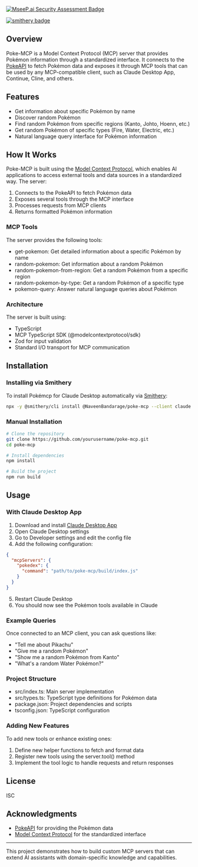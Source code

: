 [![MseeP.ai Security Assessment Badge](https://mseep.net/pr/naveenbandarage-poke-mcp-badge.png)](https://mseep.ai/app/naveenbandarage-poke-mcp)

[![smithery badge](https://smithery.ai/badge/@NaveenBandarage/poke-mcp)](https://smithery.ai/server/@NaveenBandarage/poke-mcp)
## Overview

Poke-MCP is a Model Context Protocol (MCP) server that provides Pokémon information through a standardized interface. It connects to the [PokeAPI](https://pokeapi.co/) to fetch Pokémon data and exposes it through MCP tools that can be used by any MCP-compatible client, such as Claude Desktop App, Continue, Cline, and others.

## Features

- Get information about specific Pokémon by name
- Discover random Pokémon
- Find random Pokémon from specific regions (Kanto, Johto, Hoenn, etc.)
- Get random Pokémon of specific types (Fire, Water, Electric, etc.)
- Natural language query interface for Pokémon information

## How It Works

Poke-MCP is built using the [Model Context Protocol](https://modelcontextprotocol.io/), which enables AI applications to access external tools and data sources in a standardized way. The server:

1. Connects to the PokeAPI to fetch Pokémon data
2. Exposes several tools through the MCP interface
3. Processes requests from MCP clients
4. Returns formatted Pokémon information

### MCP Tools

The server provides the following tools:

- get-pokemon: Get detailed information about a specific Pokémon by name
- random-pokemon: Get information about a random Pokémon
- random-pokemon-from-region: Get a random Pokémon from a specific region
- random-pokemon-by-type: Get a random Pokémon of a specific type
- pokemon-query: Answer natural language queries about Pokémon

### Architecture

The server is built using:

- TypeScript
- MCP TypeScript SDK (@modelcontextprotocol/sdk)
- Zod for input validation
- Standard I/O transport for MCP communication

## Installation

### Installing via Smithery

To install Pokémcp for Claude Desktop automatically via [Smithery](https://smithery.ai/server/@NaveenBandarage/poke-mcp):

```bash
npx -y @smithery/cli install @NaveenBandarage/poke-mcp --client claude
```

### Manual Installation
```bash
# Clone the repository
git clone https://github.com/yourusername/poke-mcp.git
cd poke-mcp

# Install dependencies
npm install

# Build the project
npm run build
```

## Usage

### With Claude Desktop App

1. Download and install [Claude Desktop App](https://claude.ai/download)
2. Open Claude Desktop settings
3. Go to Developer settings and edit the config file
4. Add the following configuration:

```json
{
  "mcpServers": {
    "pokedex": {
      "command": "path/to/poke-mcp/build/index.js"
    }
  }
}
```

5. Restart Claude Desktop
6. You should now see the Pokémon tools available in Claude

### Example Queries

Once connected to an MCP client, you can ask questions like:

- "Tell me about Pikachu"
- "Give me a random Pokémon"
- "Show me a random Pokémon from Kanto"
- "What's a random Water Pokémon?"

### Project Structure

- src/index.ts: Main server implementation
- src/types.ts: TypeScript type definitions for Pokémon data
- package.json: Project dependencies and scripts
- tsconfig.json: TypeScript configuration

### Adding New Features

To add new tools or enhance existing ones:

1. Define new helper functions to fetch and format data
2. Register new tools using the server.tool() method
3. Implement the tool logic to handle requests and return responses

## License

ISC

## Acknowledgments

- [PokeAPI](https://pokeapi.co/) for providing the Pokémon data
- [Model Context Protocol](https://modelcontextprotocol.io/) for the standardized interface

---

This project demonstrates how to build custom MCP servers that can extend AI assistants with domain-specific knowledge and capabilities.
